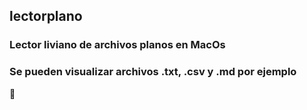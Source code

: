 ## lectorplano
### Lector liviano de archivos planos en MacOs

### Se pueden visualizar archivos .txt, .csv y .md por ejemplo



:ghost:
